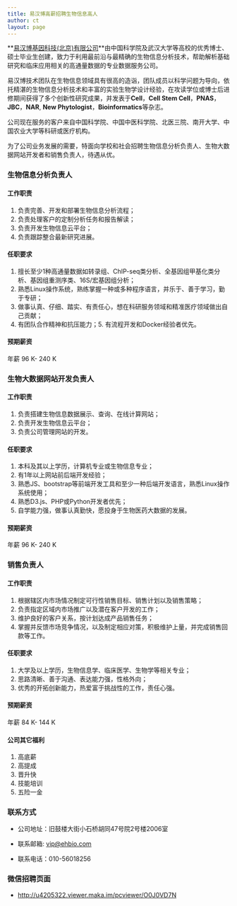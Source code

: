 ```yaml
---
title: 易汉博高薪招聘生物信息高人
author: ct
layout: page
---
```


**[易汉博基因科技(北京)有限公司](www.ehbio.com)**由中国科学院及武汉大学等高校的优秀博士、硕士毕业生创建，致力于利用最前沿与最精确的生物信息分析技术，帮助解析基础研究和临床应用相关的高通量数据的专业数据服务公司。 

易汉博技术团队在生物信息领域具有很高的造诣，团队成员以科学问题为导向，依托精湛的生物信息分析技术和丰富的实验生物学设计经验，在攻读学位或博士后进修期间获得了多个创新性研究成果，并发表于**Cell**，**Cell Stem Cell**，**PNAS**，**JBC**，**NAR**,  **New Phytologist**，**Bioinformatics**等杂志。

公司现在服务的客户来自中国科学院、中国中医科学院、北医三院、南开大学、中国农业大学等科研或医疗机构。

为了公司业务发展的需要，特面向学校和社会招聘生物信息分析负责人、生物大数据网站开发者和销售负责人，待遇从优。

### 生物信息分析负责人

#### 工作职责

1. 负责完善、开发和部署生物信息分析流程；
2. 负责处理客户的定制分析任务和报告解读；
3. 负责开发生物信息云平台；
4. 负责跟踪整合最新研究进展。

#### 任职要求

1. 擅长至少1种高通量数据如转录组、ChIP-seq类分析、全基因组甲基化类分析、基因组重测序类、16S/宏基因组分析；
2. 熟悉Linux操作系统，熟练掌握一种或多种程序语言，并乐于、善于学习，勤于专研；
3. 做事认真、仔细、踏实、有责任心，想在科研服务领域和精准医疗领域做出自己贡献；
4. 有团队合作精神和抗压能力；5. 有流程开发和Docker经验者优先。

#### 预期薪资

年薪 96 K- 240 K

### 生物大数据网站开发负责人

#### 工作职责

1. 负责搭建生物信息数据展示、查询、在线计算网站；
2. 负责开发生物信息云平台；
3. 负责公司管理网站的开发。

#### 任职要求

1. 本科及其以上学历，计算机专业或生物信息专业；
2. 有1年以上网站前后端开发经验；
3. 熟悉JS、bootstrap等前端开发工具和至少一种后端开发语言，熟悉Linux操作系统使用；
4. 熟悉D3.js、PHP或Python开发者优先；
5. 自学能力强，做事认真勤快，愿投身于生物医药大数据的发展。

#### 预期薪资

年薪 96 K- 240 K

### 销售负责人

#### 工作职责

1. 根据辖区内市场情况制定可行性销售目标、销售计划以及销售策略； 
2. 负责指定区域内市场推广以及潜在客户开发的工作；
3. 维护良好的客户关系，按计划达成产品销售任务；
4. 掌握并反馈市场竞争情况，以及制定相应对策，积极维护上量，并完成销售回款等工作。

#### 任职要求

1. 大学及以上学历，生物信息学、临床医学、生物学等相关专业；
2. 思路清晰、善于沟通、表达能力强，性格外向；
3. 优秀的开拓创新能力，热爱富于挑战性的工作，责任心强。 

#### 预期薪资

年薪 84 K- 144 K

#### 公司其它福利

1. 高底薪
2. 高提成
3. 晋升快
4. 技能培训
5. 五险一金

### 联系方式 

* 公司地址：旧鼓楼大街小石桥胡同47号院2号楼2006室

* 联系邮箱: <vip@ehbio.com>       

* 联系电话：010-56018256

### 微信招聘页面

* <http://u4205322.viewer.maka.im/pcviewer/O0J0VD7N>

